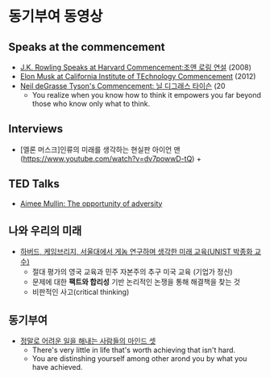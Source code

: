 # 동기부여 동영상 


## Speaks at the commencement

* [J.K. Rowling Speaks at Harvard Commencement:조앤 로링 연설](https://www.youtube.com/watch?v=F-ASkoDyvko) (2008)
* [Elon Musk at California Institute of TEchnology Commencement](https://www.youtube.com/watch?v=MxZpaJK74Y4) (2012)
* [Neil deGrasse Tyson's Commencement: 닐 디그래스 타이슨](https://www.youtube.com/watch?v=dGJya2dpjko) (20
     - You realize when you know how to think it empowers you far beyond those who know only what to think. 
     
## Interviews

* [엘론 머스크]인류의 미래를 생각하는 현실판 아이언 맨(https://www.youtube.com/watch?v=dv7powwD-tQ)
  + 

## TED Talks

* [Aimee Mullin: The opportunity of adversity](https://www.youtube.com/watch?v=dTwXeZ4GkzI)


## 나와 우리의 미래

* [하버드, 케임브리지, 서울대에서 게놈 연구하며 생각한 미래 교육(UNIST 박종화 교수)](https://www.youtube.com/watch?v=tbjBSYthRY4) 
  + 절대 평가의 영국 교육과 민주 자본주의 추구 미국 교육 (기업가 정신) 
  + 문제에 대한 **팩트와 합리성** 기반 논리적인 논쟁을 통해 해결책을 찾는 것
  * 비판적인 사고(critical thinking)
  
 ## 동기부여
 
 * [정말로 어려운 일을 해내는 사람들의 마인드 셋](https://www.youtube.com/watch?v=JeW7kNLizbA)
   + There's very little in life that's worth achieving that isn't hard.
   + You are distinshing yourself among other arond you by what you have achieved.
   
   
